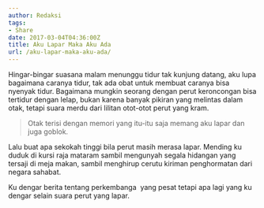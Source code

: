 ```yaml
---
author: Redaksi
tags:
- Share
date: 2017-03-04T04:36:00Z
title: Aku Lapar Maka Aku Ada
url: /aku-lapar-maka-aku-ada/
---
```


Hingar-bingar suasana malam menunggu tidur tak kunjung datang, aku lupa bagaimana caranya tidur, tak ada obat untuk membuat caranya bisa nyenyak tidur. Bagaimana mungkin seorang dengan perut keroncongan bisa tertidur dengan lelap, bukan karena banyak pikiran yang melintas dalam otak, tetapi suara merdu dari lilitan otot-otot perut yang kram.

<blockquote class="wp-block-quote">
  <p>
    Otak terisi dengan memori yang itu-itu saja memang aku lapar dan juga goblok.
  </p>
</blockquote>

Lalu buat apa sekokah tinggi bila perut masih merasa lapar. Mending ku duduk di kursi raja mataram sambil mengunyah segala hidangan yang tersaji di meja makan, sambil menghirup cerutu kiriman penghormatan dari negara sahabat.

Ku dengar berita tentang perkembanga &nbsp;yang pesat tetapi apa lagi yang ku dengar selain suara perut yang lapar.